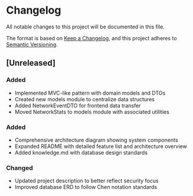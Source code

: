 # Changelog
All notable changes to this project will be documented in this file.

The format is based on [Keep a Changelog](https://keepachangelog.com/en/1.1.0/),
and this project adheres to [Semantic Versioning](https://semver.org/spec/v2.0.0.html).

## [Unreleased]

### Added
- Implemented MVC-like pattern with domain models and DTOs
- Created new models module to centralize data structures
- Added NetworkEventDTO for frontend data transfer
- Moved NetworkStats to models module with associated utilities

### Added
- Comprehensive architecture diagram showing system components
- Expanded README with detailed feature list and architecture overview
- Added knowledge.md with database design standards

### Changed
- Updated project description to better reflect security focus
- Improved database ERD to follow Chen notation standards
